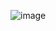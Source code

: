 ![image](https://github.com/NoeCalmes/concretesecurity/assets/68471197/40077371-ddb3-42e6-b0ca-6f273f04cf65)
